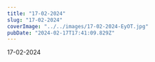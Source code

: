 ```yaml
---
title: "17-02-2024"
slug: "17-02-2024"
coverImage: "../../images/17-02-2024-EyOT.jpg"
pubDate: "2024-02-17T17:41:09.829Z"
---
```


17-02-2024

